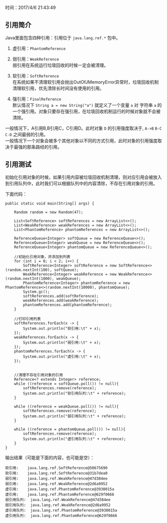 ##
时间：2017/4/6 21:43:49 

## 引用简介
Java里面包含四种引用：引用位于 `java.lang.ref.*` 包中。
  
1. 虚引用：`PhantomReference`  
     
2. 弱引用：`WeakReference`  
   弱引用在系统运行垃圾回收的时候一定会被清理。
3. 软引用：`SoftReference`   
   在系统如果不清理软引用会抛出OutOfJMemoryError异常时，垃圾回收机制清理软引用，优先清除长时间没有使用的引用。
4. 强引用：`FinalReference`  
   默认情况下 `String a = new String("a")` 就定义了一个变量 `a` 对 字符串 `a` 的一个强引用。对象只要存在强引用，在垃圾回收机制运行的时候对象就不会被清除。

一般情况下，A引用B,B引用C，C引用D。此时对象 `D` 的引用强度取决于, `A->B` `B-C` `C-D` 之间最弱的引用。  
一般情况下一个对象会被多个其他对象以不同的方式引用，此时对象的引用强度取决于最强的那条路经的引用。

## 引用测试
初始化引用对象的时候，如果引用内容被垃圾回收机制清理，则对应引用会被放入到引用队列中，此时我们可以根据队列中的内容清除，不存在引用对象的引用。

下面代码：

	public static void main(String[] args) {

        Random random = new Random(47);

        List<SoftReference> softReferences = new ArrayList<>();
        List<WeakReference> weakReferences = new ArrayList<>();
        List<PhantomReference> phantomReferences = new ArrayList<>();

        ReferenceQueue<Integer> softQueue = new ReferenceQueue<>();
        ReferenceQueue<Integer> weakQueue = new ReferenceQueue<>();
        ReferenceQueue<Integer> phantomQueue = new ReferenceQueue<>();

        //初始化引用对象，并添加到列表
        for (int i = 0; i < 2; i++) {
            SoftReference<Integer> softReference = new SoftReference<>(random.nextInt(100), softQueue);
            WeakReference<Integer> weakReference = new WeakReference<>(random.nextInt(1000), weakQueue);
            PhantomReference<Integer> phantomReference = new PhantomReference<>(random.nextInt(10000), phantomQueue);
            System.gc();
            softReferences.add(softReference);
            weakReferences.add(weakReference);
            phantomReferences.add(phantomReference);
        }

        //打印引用列表
        softReferences.forEach(x -> {
            System.out.println("软引用:\t" + x);
        });
        weakReferences.forEach(x -> {
            System.out.println("弱引用:\t" + x);
        });
        phantomReferences.forEach(x -> {
            System.out.println("虚引用:\t" + x);
        });


        //清理不存在引用对象的引用
        Reference<? extends Integer> reference;
        while ((reference = softQueue.poll()) != null){
            softReferences.remove(reference);
            System.out.println("软引用队列:\t" + reference);
        }

        while ((reference = weakQueue.poll()) != null){
            softReferences.remove(reference);
            System.out.println("弱引用队列:\t" + reference);
        }

        while ((reference = phantomQueue.poll()) != null){
            softReferences.remove(reference);
            System.out.println("虚引用队列:\t" + reference);
        }
    }
输出结果（可能是下面的内容，也可能是空）：

	软引用:	java.lang.ref.SoftReference@50675690
	软引用:	java.lang.ref.SoftReference@31b7dea0
	弱引用:	java.lang.ref.WeakReference@47d384ee
	弱引用:	java.lang.ref.WeakReference@2d6a9952
	虚引用:	java.lang.ref.PhantomReference@3930015a
	虚引用:	java.lang.ref.PhantomReference@629f0666
	弱引用队列:	java.lang.ref.WeakReference@47d384ee
	弱引用队列:	java.lang.ref.WeakReference@2d6a9952
	虚引用队列:	java.lang.ref.PhantomReference@3930015a
	虚引用队列:	java.lang.ref.PhantomReference@629f0666